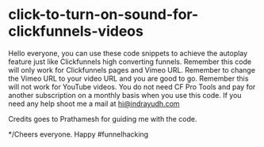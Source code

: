 # click-to-turn-on-sound-for-clickfunnels-videos

Hello everyone, you can use these code snippets to achieve the autoplay feature just like Clickfunnels high converting funnels.
Remember this code will only work for Clickfunnels pages and Vimeo URL.
Remember to change the Vimeo URL to your video URL and you are good to go.
Remember this will not work for YouTube videos.
You do not need CF Pro Tools and pay for another subscription on a monthly basis when you use this code.
If you need any help shoot me a mail at hi@indrayudh.com



Credits goes to Prathamesh for guiding me with the code.


*/Cheers everyone. Happy #funnelhacking

